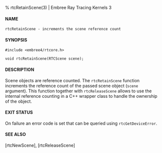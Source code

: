 % rtcRetainScene(3) | Embree Ray Tracing Kernels 3

#### NAME

    rtcRetainScene - increments the scene reference count

#### SYNOPSIS

    #include <embree4/rtcore.h>

    void rtcRetainScene(RTCScene scene);

#### DESCRIPTION

Scene objects are reference counted. The `rtcRetainScene` function
increments the reference count of the passed scene object (`scene`
argument). This function together with `rtcReleaseScene` allows to
use the internal reference counting in a C++ wrapper class to handle
the ownership of the object.

#### EXIT STATUS

On failure an error code is set that can be queried using
`rtcGetDeviceError`.

#### SEE ALSO

[rtcNewScene], [rtcReleaseScene]
